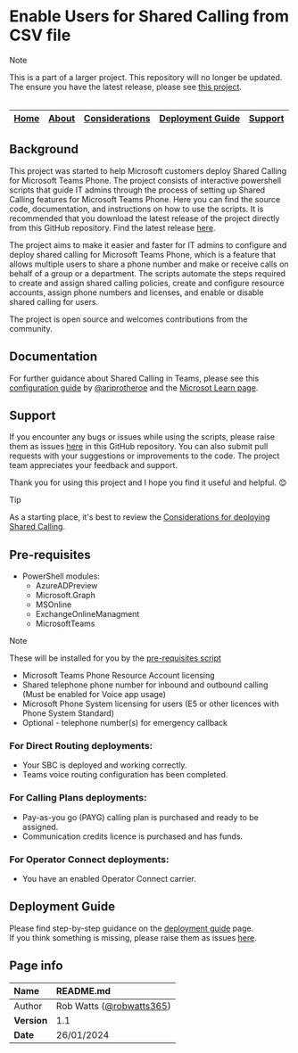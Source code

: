 # Enable Users for Shared Calling from CSV file  
 > [!NOTE]
  >  This is a part of a larger project. This repository will no longer be updated.    
  >  The ensure you have the latest release, please see [this project](https://github.com/robwatts365/MicrosoftTeamsPhone-ConfigureSharedCalling/).
<br></br>

| [Home](https://github.com/robwatts365/MicrosoftTeamsPhone-ConfigureSharedCalling/blob/main/README.md) | [About](https://github.com/robwatts365/MicrosoftTeamsPhone-ConfigureSharedCalling/blob/main/about.md) | [Considerations](https://github.com/robwatts365/MicrosoftTeamsPhone-ConfigureSharedCalling/blob/main/considerations.md) | [Deployment Guide](https://github.com/robwatts365/MicrosoftTeamsPhone-ConfigureSharedCalling/blob/main/deployment.md) | [Support](https://github.com/robwatts365/MicrosoftTeamsPhone-ConfigureSharedCalling/blob/main/support.md) | 
| --- | --- | --- | --- | --- |

## Background
This project was started to help Microsoft customers deploy Shared Calling for Microsoft Teams Phone. The project consists of interactive powershell scripts that guide IT admins through the process of setting up Shared Calling features for Microsoft Teams Phone. Here you can find the source code, documentation, and instructions on how to use the scripts. It is recommended that you download the latest release of the project directly from this GitHub repository. Find the latest release [here](https://github.com/robwatts365/MicrosoftTeamsPhone-ConfigureSharedCalling/releases).

The project aims to make it easier and faster for IT admins to configure and deploy shared calling for Microsoft Teams Phone, which is a feature that allows multiple users to share a phone number and make or receive calls on behalf of a group or a department. The scripts automate the steps required to create and assign shared calling policies, create and configure resource accounts, assign phone numbers and licenses, and enable or disable shared calling for users.

The project is open source and welcomes contributions from the community. 

## Documentation
For further guidance about Shared Calling in Teams, please see this [configuration guide](https://aka.ms/TeamsSharedCallingConfigGuide) by [@ariprotheroe](https://github.com/ariprotheroe) and the [Microsot Learn page](https://learn.microsoft.com/en-us/microsoftteams/shared-calling-setup).

## Support
If you encounter any bugs or issues while using the scripts, please raise them as issues [here](https://github.com/robwatts365/MicrosoftTeamsPhone-ConfigureSharedCalling/issues) in this GitHub repository. You can also submit pull requests with your suggestions or improvements to the code. The project team appreciates your feedback and support. 

Thank you for using this project and I hope you find it useful and helpful. 😊

 > [!TIP]
> As a starting place, it's best to review the [Considerations for deploying Shared Calling](https://github.com/robwatts365/MicrosoftTeamsPhone-ConfigureSharedCalling/blob/main/considerations.md).

## Pre-requisites
* PowerShell modules:
  * AzureADPreview
  * Microsoft.Graph
  * MSOnline
  * ExchangeOnlineManagment
  * MicrosoftTeams
 > [!NOTE]
  >  These will be installed  for you by the [pre-requisites script](https://github.com/robwatts365/MicrosoftTeamsPhone-ConfigureSharedCalling/blob/main/1-ConfigureSharedCalling-PreReqs.ps1)

*	Microsoft Teams Phone Resource Account licensing
*	Shared telephone phone number for inbound and outbound calling (Must be enabled for Voice app usage)
*	Microsoft Phone System licensing for users (E5 or other licences with Phone System Standard)
*	Optional - telephone number(s) for emergency callback

### For Direct Routing deployments:
* Your SBC is deployed and working correctly.
* Teams voice routing configuration has been completed.
### For Calling Plans deployments:
* Pay-as-you go (PAYG) calling plan is purchased and ready to be assigned.
* Communication credits licence is purchased and has funds.
### For Operator Connect deployments:
* You have an enabled Operator Connect carrier.

## Deployment Guide
Please find step-by-step guidance on the [deployment guide](https://github.com/robwatts365/MicrosoftTeamsPhone-ConfigureSharedCalling/blob/main/deployment.md) page.  
If you think something is missing, please raise them as issues [here](https://github.com/robwatts365/MicrosoftTeamsPhone-ConfigureSharedCalling/issues).

## Page info

| Name | README.md |
| :--- | :--- |
| Author | Rob Watts ([@robwatts365](https://github.com/robwatts365)) |
| **Version** | 1.1 |
| **Date** | 26/01/2024 |
